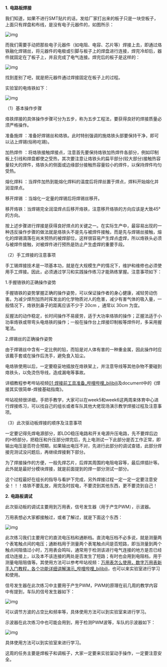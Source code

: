 **1.** **电路板焊接**

我们知道，如果不进行SMT贴片的话，发给厂家打出来的板子只是一块空板子，上面只有焊盘和布线，是没有电子元器件的，如图所示：

![img](https://github.com/Hebut-Smartcar/18th_Training_Part/blob/main/IMAGE/hardware_image/week5/1.jpg?raw=true)

而我们需要手动把那些电子元器件（如电阻、电容、芯片等）焊接上去，即通过烙铁融化焊锡丝，将元器件的电极或引脚与板子上的焊盘进行连接，焊完冷却后，器件就固定在了板子上，并且完成了电气连接。焊完后的板子是这样的：

![img](https://github.com/Hebut-Smartcar/18th_Training_Part/blob/main/IMAGE/hardware_image/week5/2.jpg?raw=true)

  找到差别了吧，就是把元器件通过焊接固定在板子上的过程。

  实验室的电烙铁如下：

 ![img](https://github.com/Hebut-Smartcar/18th_Training_Part/blob/main/IMAGE/hardware_image/week5/3.jpg?raw=true)

（1）基本操作步骤

烙铁焊接的具体操作步骤可分为五步，称为五步工程法，要获得良好的焊接质量必须严格操作。

准备施焊 ：准备好焊锡丝和烙铁。此时特别强调的施烙铁头部要保持干净，即可以沾上焊锡(俗称吃锡)。

加热焊件 ：将烙铁接触焊接点，注意首先要保持烙铁加热焊件各部分，例如印制板上引线和焊盘都使之受热，其次要注意让烙铁头的扁平部分(较大部分)接触热容量较大的焊件，烙铁头的侧面或边缘部分接触热容量较小的焊件，以保持焊件均匀受热。

熔化焊料 ：当焊件加热到能熔化焊料的温度后将焊丝置于焊点，焊料开始熔化并润湿焊点。

移开焊锡 ：当熔化一定量的焊锡后将焊锡丝移开。

移开烙铁：当焊锡完全润湿焊点后移开烙铁，注意移开烙铁的方向应该是大致45°的方向。

按上述步骤进行焊接是获得良好焊点的关键之一。在实际生产中，最容易出现的一种违反操作步骤的做法就是烙铁头不是先与被焊件接触，而是先与焊锡丝接触，熔化的焊锡滴落在尚末预热的被焊部位，这样很容易产生焊点虚焊，所以烙铁头必须与被焊件接触，对被焊件进行预热是防止产生虚焊的重要手段。

（2）手工焊接的注意事项

手工锡焊接技术是一项基本功，就是在大规模生产的情况下，维护和维修也必须使用手工焊接。因此，必须通过学习和实践操作练习才能熟练掌握。注意事项如下：

1.手握铬铁的正确操作姿势

手握铬铁的姿势掌握正确的操作姿势，可以保证操作者的身心健康，减轻劳动伤害。为减少焊剂加热时挥发出的化学物质对人的危害，减少有害气体的吸入量，一般情况下，烙铁到鼻子的距离应该不少于 20cm ，通常以 30cm 为宜。

反握法的动作稳定，长时间操作不易疲劳，适于大功率烙铁的操作；正握法适于小功率烙铁或带弯头电烙铁的操作；一般在操作台上焊接印制板等焊件时，多采用握笔法。

2.焊锡丝的正确操作姿势

由于焊锡丝中含有一定比例的铅，而铅是对人体有害的一种重金属，因此操作时应该戴手套或在操作后洗手，避免食入铅尘。

电烙铁使用以后，一定要稳妥地插放在烙铁架上，并注意导线等其他杂物不要碰到烙铁头，以免烫伤导线，造成漏电等事故。

详细教程参考哔站视频[01 焊接前工具准备_哔哩哔哩_bilibili](https://www.bilibili.com/video/BV1Tt411V7i7?p=1&vd_source=b0c45fbe01497621cd7964916a747a9b)及document中的《焊接其实很简单-焊接基础指南》。

哔站视频很详细，手把手教学，大家可以在week5和week6这两周来体育中心进行焊接练习，可以找自己的组长或者车队其他大佬现场演示教学焊接过程及注意事项。

（3）此次驱动板焊接的顺序及注意事项

一定要记得先焊电源部分，即LDO稳压电路和开关电源升压电路，先不要焊后边的H桥部分，把稳压和升压部分焊完后，先上电测试一下此部分是否工作正常，即输出电压是否符合预期，如果输出电压不对，先进行此部分的调试查错，此部分焊接完测试没问题后，再继续焊接剩下部分。

为了焊接操作的方便，一般先焊芯片，后焊其周围的电阻电容等，最后焊插针等。此外就是最好分模块焊接，就是前面提到的焊一部分测试一部分。

这个过程最好在组长的指导与看护下完成，另外焊接过程一定一定一定要注意安全！！！烙铁不要乱放，用完及时拔电，不要烫到其他东西，更不要烫到自己！

**2.** **电路板调试**

此次驱动板的调试主要用到万用表，信号发生器（用于产生PWM），示波器。

万用表想必大家都接触过，或者了解过，就是下面这个东西：

![img](https://github.com/Hebut-Smartcar/18th_Training_Part/blob/main/IMAGE/hardware_image/week5/4.jpg?raw=true)

此次练习我们主要用它的直流电压档和通断档。直流电压档不必多说，就是测量两个表笔触点间的电压；通断档用于测量两个表笔触点间是否短路，即当测量到两个触点间阻值过小时，万用表会鸣叫，通常用于检测该进行电气连接的地方是否已经成功连接上，以及本不该连接的两处是否发生了短路；有时也会用到电阻档，用于测量电阻阻值等。其使用方法可以参考哔站视频：[万用表怎么使用，数字万用表新手入门教程，各个功能详细讲解演示_哔哩哔哩_bilibili](https://www.bilibili.com/video/BV16g4y1B7Td/?spm_id_from=333.1007.top_right_bar_window_custom_collection.content.click&vd_source=b0c45fbe01497621cd7964916a747a9b)，也可以来实验室进行学习和使用。

信号发生器在此次练习中主要用于产生PWM，PWM的原理在前几周的教学内容中有提到，车队的信号发生器如下：

![img](https://github.com/Hebut-Smartcar/18th_Training_Part/blob/main/IMAGE/hardware_image/week5/5.jpg?raw=true)

可以调节方波的占空比和频率等，具体使用方法可以到实验室来进行学习。

示波器在此次练习中也可能会用到，用于检测PWM波等，车队的示波器如下：

![img](https://github.com/Hebut-Smartcar/18th_Training_Part/blob/main/IMAGE/hardware_image/week5/6.jpg?raw=true)

具体使用方法可以到实验室来进行学习。

这周的任务主要是焊板子和调板子，大家一定要来实验室动手操作，一定要注意安全。